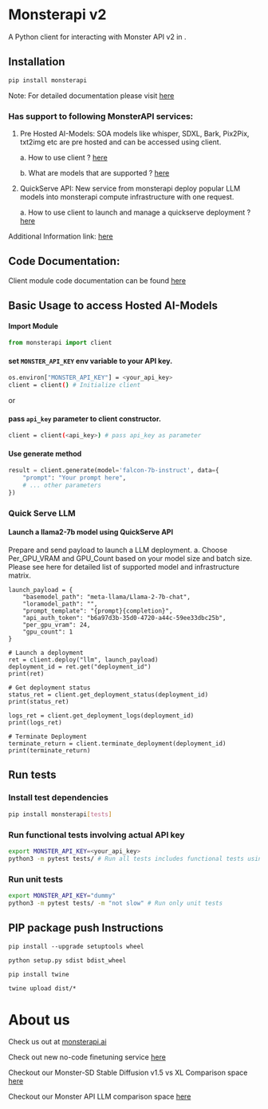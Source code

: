 # Monsterapi v2

A Python client for interacting with Monster API v2 in .

## Installation

```bash
pip install monsterapi
```

Note: For detailed documentation please visit [here](https://github.com/Qblocks/monsterapiclient/blob/main/README.md)

### Has support to following MonsterAPI services:
1. Pre Hosted AI-Models: SOA models like whisper, SDXL, Bark, Pix2Pix, txt2img etc are pre hosted and can be accessed using client.

    a. How to use client ? [here](./docs/AIModels_readme.md)

    b. What are models that are supported ? [here](./docs/InputModelPayload.md)


2. QuickServe API: New service from monsterapi deploy popular LLM models into monsterapi compute infrastructure with one request. 
    
    a. How to use client to launch and manage a quickserve deployment ? [here](./docs/QuickServe_readme.md)

Additional Information link: [here](https://developer.monsterapi.ai/reference/introduction-1)


## Code Documentation: 
Client module code documentation can be found [here](./docs/Client.md)

## Basic Usage to access Hosted AI-Models

#### Import Module

```python
from monsterapi import client
```

#### set `MONSTER_API_KEY` env variable to your API key.

```bash
os.environ["MONSTER_API_KEY"] = <your_api_key>
client = client() # Initialize client
```

or

#### pass `api_key` parameter to client constructor.

```bash
client = client(<api_key>) # pass api_key as parameter
```

#### Use generate method
```python
result = client.generate(model='falcon-7b-instruct', data={
    "prompt": "Your prompt here",
    # ... other parameters
})
```

### Quick Serve LLM


#### Launch a llama2-7b model using QuickServe API 

Prepare and send payload to launch a LLM deployment. 
    a. Choose Per_GPU_VRAM and GPU_Count based on your model size and batch size. Please see here for detailed list of supported model and infrastructure matrix.

```python3
launch_payload = {
    "basemodel_path": "meta-llama/Llama-2-7b-chat",
    "loramodel_path": "",
    "prompt_template": "{prompt}{completion}",
    "api_auth_token": "b6a97d3b-35d0-4720-a44c-59ee33dbc25b",
    "per_gpu_vram": 24,
    "gpu_count": 1
}

# Launch a deployment
ret = client.deploy("llm", launch_payload) 
deployment_id = ret.get("deployment_id")
print(ret)

# Get deployment status
status_ret = client.get_deployment_status(deployment_id)
print(status_ret)

logs_ret = client.get_deployment_logs(deployment_id)
print(logs_ret)

# Terminate Deployment
terminate_return = client.terminate_deployment(deployment_id)
print(terminate_return)
```

## Run tests

### Install test dependencies

```bash
pip install monsterapi[tests]
```

### Run functional tests involving actual API key

```bash
export MONSTER_API_KEY=<your_api_key>
python3 -m pytest tests/ # Run all tests includes functional tests using actual API key
```

### Run unit tests

```bash
export MONSTER_API_KEY="dummy"
python3 -m pytest tests/ -m "not slow" # Run only unit tests
```

## PIP package push Instructions

```
pip install --upgrade setuptools wheel

python setup.py sdist bdist_wheel

pip install twine

twine upload dist/*
```

# About us

Check us out at [monsterapi.ai](https://monsterapi.ai)

Check out new no-code finetuning service [here](https://docs.monsterapi.ai/fine-tune-a-large-language-model-llm/launch-a-fine-tuning-job)

Checkout our Monster-SD Stable Diffusion v1.5 vs XL Comparison space [here](https://huggingface.co/spaces/qblocks/Monster-SD)

Checkout our Monster API LLM comparison space [here](https://huggingface.co/spaces/qblocks/Monster-LLMs)
